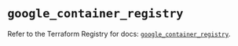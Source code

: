 # `google_container_registry`

Refer to the Terraform Registry for docs: [`google_container_registry`](https://registry.terraform.io/providers/hashicorp/google/5.34.0/docs/resources/container_registry).
